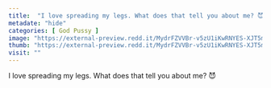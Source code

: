 ```yaml
---
title:  "I love spreading my legs. What does that tell you about me? 😈"
metadate: "hide"
categories: [ God Pussy ]
image: "https://external-preview.redd.it/MydrFZVVBr-v5zU1iKwRNYES-XJT5mTIRyeNFEPcrzU.jpg?auto=webp&s=c75d5fd5fd3d4175766e28c4578076cc2cd8e428"
thumb: "https://external-preview.redd.it/MydrFZVVBr-v5zU1iKwRNYES-XJT5mTIRyeNFEPcrzU.jpg?width=1080&crop=smart&auto=webp&s=2c3d4f89aaf23612d75ad796daf61556311eec6b"
visit: ""
---
```

I love spreading my legs. What does that tell you about me? 😈
